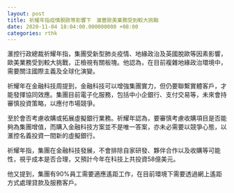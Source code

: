 ```yaml
---
layout: post
title: 祈耀年指疫情脫歐等影響下　滙豐歐美業務受到較大挑戰
date: 2020-11-04 18:04:00.000000000 +08:00
categories: rthk
---
```


滙控行政總裁祈耀年指，集團受新型肺炎疫情、地緣政治及英國脫歐等因素影響，歐美業務受到較大挑戰，正檢視有關板塊。他認為，在目前複雜地緣政治環境中，需要關注國際主義及全球化演變。

祈耀年在金融科技周提到，金融科技可以增強集團實力，但仍要聯繫實體客戶，才能發揮協同效應。集團目前電子化服務，包括中小企銀行、支付交易等，未來會持審慎投資策略，以應付市場競爭。
 
至於會否考慮收購或拓展虛擬銀行業務。祈耀年認為，要審慎考慮收購項目是否能夠為集團增值，而購入金融科技方案並不是唯一答案，亦未必需要以競爭心態，以滙控名義投資一間新的虛擬銀行。

祈耀年指，集團在金融科技發展，不會排除自家研發、夥伴合作以及收購等可能性，視乎成本是否合理，又預計今年在科技上共投資58億美元。

他又提到，集團有90%員工需要適應遙距工作，在目前環境下需要透過網上遙距方式處理貸款及服務客戶。
